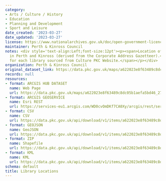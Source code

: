 ```yaml
---
category:
- Arts / Culture / History
- Education
- Planning and Development
- Sport and Leisure
date_created: '2023-03-27'
date_updated: '2023-03-27'
license: https://www.nationalarchives.gov.uk/doc/open-government-licence/version/3/
maintainer: Perth & Kinross Council
notes: <div style='text-align:Left;font-size:12pt'><p><span>Location of libraries
  in Perth and Kinross (derived from the Corporate Address Gazetteer).</span></p><p><span>URLs
  for each library sourced from Culture PKC Website.</span></p></div>
organization: Perth & Kinross Council
original_dataset_link: https://data.pkc.gov.uk/maps/a622023e8f63489c8dc05b1aefa5bd46_27
records: null
resources:
- format: ARCGIS HUB DATASET
  name: Web Page
  url: https://data.pkc.gov.uk/maps/a622023e8f63489c8dc05b1aefa5bd46_27
- format: ARCGIS GEOSERVICE
  name: Esri REST
  url: https://services-eu1.arcgis.com/WD0cvOmDKf7CA0Xy/arcgis/rest/services/Library_Locations/FeatureServer/27
- format: CSV
  name: CSV
  url: https://data.pkc.gov.uk/api/download/v1/items/a622023e8f63489c8dc05b1aefa5bd46/csv?layers=27
- format: GEOJSON
  name: GeoJSON
  url: https://data.pkc.gov.uk/api/download/v1/items/a622023e8f63489c8dc05b1aefa5bd46/geojson?layers=27
- format: ZIP
  name: Shapefile
  url: https://data.pkc.gov.uk/api/download/v1/items/a622023e8f63489c8dc05b1aefa5bd46/shapefile?layers=27
- format: KML
  name: KML
  url: https://data.pkc.gov.uk/api/download/v1/items/a622023e8f63489c8dc05b1aefa5bd46/kml?layers=27
schema: default
title: Library Locations
---
```

